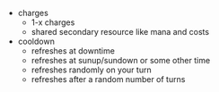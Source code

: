 - charges
	- 1-x charges
	- shared secondary resource like mana and costs
- cooldown
	- refreshes at downtime
	- refreshes at sunup/sundown or some other time
	- refreshes randomly on your turn
	- refreshes after a random number of turns